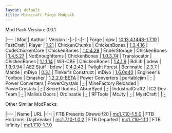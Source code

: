 ```yaml
---
layout: default
title: Minecraft Forge Modpack
---
```

Mod Pack Version: 0.0.1

|---
| Mod | Author | Version
|-|:-|:-:|-:
| Forge                 | cpw           | [10.13.4.1448-1.7.10](http://files.minecraftforge.net/maven/net/minecraftforge/forge/index_1.7.10.html)
| FastCraft             | Player        | [1.21](http://forum.industrial-craft.net/index.php?page=Thread&threadID=10820)
| ChickenChunks         | ChickenBones  | [1.3.4.16](http://www.minecraftforum.net/forums/mapping-and-modding/minecraft-mods/1279956-chickenbones-mods)
| CodeChickenCore       | ChickenBones  | [1.0.4.29](http://www.minecraftforum.net/forums/mapping-and-modding/minecraft-mods/1279956-chickenbones-mods)
| EnderStorage          | ChickenBones  | [1.4.5.27](http://www.minecraftforum.net/forums/mapping-and-modding/minecraft-mods/1279956-chickenbones-mods)
| NotEnoughItems        | ChickenBones  | [1.0.3.74](http://www.minecraftforum.net/forums/mapping-and-modding/minecraft-mods/1279956-chickenbones-mods)
| Translocator          | ChickenBones  | [1.1.1.14](http://www.minecraftforum.net/forums/mapping-and-modding/minecraft-mods/1279956-chickenbones-mods)
| WR-CBE                | ChickenBones  | [1.4.1.9](http://www.minecraftforum.net/forums/mapping-and-modding/minecraft-mods/1279956-chickenbones-mods)
| BdLib                 | bdew          | [1.9.0.94](http://bdew.net/ae2-stuff/)
| AE2 Stuff             | bdew          | [0.4.2.43](http://bdew.net/ae2-stuff/)
| Twlight Forest        | Benimatic     | [2.3.7](http://www.minecraftforum.net/forums/mapping-and-modding/minecraft-mods/1276258-the-twilight-forest-v2-3-5-wrecking-block)
| Mantle                | mDiyo         | [0.3.1](http://www.minecraftforum.net/forums/mapping-and-modding/minecraft-mods/1287648-tinkers-construct)
| Tinker\'s Construct   | mDiyo         | [1.6.0d40](http://www.minecraftforum.net/forums/mapping-and-modding/minecraft-mods/1287648-tinkers-construct)
| Engineer\'s Toolbox   | Emasher       | [1.2.2.0-BETA](http://www.minecraftforum.net/forums/mapping-and-modding/minecraft-mods/1286850-1-7-10-emashers-mods-emasher-resource-engineers)
| Power Converters      | portablejim   | [-](http://www.minecraftforum.net/forums/mapping-and-modding/minecraft-mods/1293983-powerconverters-originally-by-powercrystals)
| Power Converters      | PowerCrystals | [-](http://www.minecraftforum.net/forums/mapping-and-modding/minecraft-mods/1287424-1-5-1-1-5-2-powercrystals-mods-the-updates-never)
| MineFactory Reloaded  | PowerCrystals | [-](http://www.minecraftforum.net/forums/mapping-and-modding/minecraft-mods/1287424-1-5-1-1-5-2-powercrystals-mods-the-updates-never)
| Secret Rooms          | AbrarSyed     | [-](http://www.minecraftforum.net/forums/mapping-and-modding/minecraft-mods/1276042-v4-7-1-beta-secretroomsmod-malsis-doors-compat)
| IndustrialCraft2      | IC2 Dev Team  | [-](http://industrial-craft.net/)
| Malisis Doors         | Ordinastie    | [-](http://www.minecraftforum.net/forums/mapping-and-modding/minecraft-mods/2076338-malisisdoors-1-7-10-1-9-1-saloon-doors-29-06-2015)
| RFTools               | McJty         | [-](http://www.minecraftforum.net/forums/mapping-and-modding/minecraft-mods/2229562-rftools-dimension-builder-teleportation-crafter)
| MystCraft             |               | [-]()

Other Similar ModPacks:

|---
| Name | URL
|-|-:
| FTB Presents Direwolf20  | [mc1.7.10-1.5.0](http://www.feed-the-beast.com/modpacks/direwolf20_17)
| FTB Horizons: Daybreaker | [mc1.7.10-1.0.2](http://www.feed-the-beast.com/modpacks/FTBHorizonsII)
| FTB Departed             | [mc1.7.10-1.1.1](http://www.feed-the-beast.com/modpacks/FTBDeparted)
| FTB Infinity             | [mc1.7.10-1.7.0](http://www.feed-the-beast.com/modpacks/FTBInfinity)